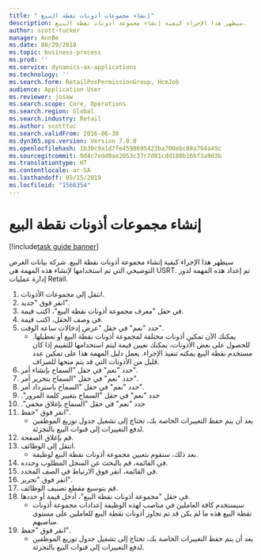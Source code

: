 ```yaml
---
title: " إنشاء مجموعات أذونات نقطة البيع"
description: سيظهر هذا الإجراء كيفية إنشاء مجموعة أذونات نقطة البيع.
author: scott-tucker
manager: AnnBe
ms.date: 08/29/2018
ms.topic: business-process
ms.prod: ''
ms.service: dynamics-ax-applications
ms.technology: ''
ms.search.form: RetailPosPermissionGroup, HcmJob
audience: Application User
ms.reviewer: josaw
ms.search.scope: Core, Operations
ms.search.region: Global
ms.search.industry: Retail
ms.author: scotttuc
ms.search.validFrom: 2016-06-30
ms.dyn365.ops.version: Version 7.0.0
ms.openlocfilehash: 1b30c9a1d7fe4598695423ba700ebc88a794a49c
ms.sourcegitcommit: 9d4c7edd0ae2053c37c7d81cdd180b16bf3a9d3b
ms.translationtype: HT
ms.contentlocale: ar-SA
ms.lasthandoff: 05/15/2019
ms.locfileid: "1566354"
---
```

# <a name="create-pos-permission-groups"></a> إنشاء مجموعات أذونات نقطة البيع

[!include[task guide banner](../includes/task-guide-banner.md)]

سيظهر هذا الإجراء كيفية إنشاء مجموعة أذونات نقطة البيع. شركة بيانات العرض التوضيحي التي تم استخدامها لإنشاء هذه المهمة هي USRT.‬ تم إعداد هذه المهمة لدور إدارة عمليات Retail.

1. انتقل إلى مجموعات الأذونات.
2. انقر فوق "جديد".
3. في حقل "معرف مجموعة أذونات نقطة البيع‬"، اكتب قيمة.
4. في وصف الحقل، اكتب قيمة.
5. حدد "نعم" في حقل "‏‫عرض إدخالات ساعة الوقت‬".
    * يمكنك الآن تمكين أذونات مختلفة لمجموعة أذونات نقطة البيع أو تعطيلها. للحصول على بعض الأذونات، يمكنك تعيين قيمة ليتم استخدامها للتقييم إذا كان مستخدم نقطة البيع يمكنه تنفيذ الإجراء.  يعمل دليل المهمة هذا على تمكين عدد قليل من الأذونات التي قد يتم منحها للصراف.  
6. حدد "نعم" في حقل "‏‫السماح بإنشاء أمر‬".
7. حدد "نعم" في حقل "‏‫السماح بتحرير أمر‬".
8. حدد "نعم" في حقل "‏‫السماح باسترداد أمر‬".
9. حدد "نعم" في حقل "‏‫السماح بتغيير كلمة المرور".
10. حدد "نعم" في حقل "‏‫‏‫السماح بإغلاق مخفي‬".
11. انقر فوق "حفظ".
    * بعد أن يتم حفظ التغييرات الخاصة بك، تحتاج إلى تشغيل جدول توزيع الموظفين لدفع التغييرات إلى قنوات البيع بالتجزئة.  
12. قم بإغلاق الصفحة.
13. انتقل إلى الوظائف.
    * بعد ذلك، سنقوم بتعيين مجموعة أذونات نقطة البيع لوظيفة.  
14. في القائمة، قم بالبحث عن السجل المطلوب وحدده.
15. في القائمة، انقر فوق الارتباط في الصف المحدد.
16. انقر فوق "تحرير".
17. قم بتوسيع مقطع تصنيف الوظائف.
18. في حقل "‏‫مجموعة أذونات نقطة البيع‬‬"، أدخل قيمة أو حددها.
    * سيستخدم كافة العاملين في مناصب لهذه الوظيفة إعدادات مجموعة أذونات نقطة البيع هذه ما لم يكن قد تم تجاوز أذونات نقطة البيع للعاملين على مستوى مناصبهم.  
19. انقر فوق "حفظ".
    * بعد أن يتم حفظ التغييرات الخاصة بك، تحتاج إلى تشغيل جدول توزيع الموظفين لدفع التغييرات إلى قنوات البيع بالتجزئة.  

